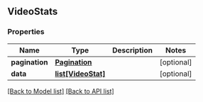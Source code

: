 ## VideoStats

### Properties
Name | Type | Description | Notes
------------ | ------------- | ------------- | -------------
**pagination** | [**Pagination**](#Pagination) |  | [optional] 
**data** | [**list[VideoStat]**](#VideoStat) |  | [optional] 

[[Back to Model list]](#documentation-for-models) [[Back to API list]](#documentation-for-api-endpoints)


